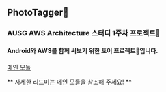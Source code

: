 ## PhotoTagger🔖

### AUSG AWS Architecture 스터디 1주차 프로젝트🥳

#### Android와 AWS를 함께 써보기 위한 토이 프로젝트🤖입니다.

[메인 모듈](https://github.com/AUSG/aws-architecture-study-A-2019/tree/master/yebon/architecture-1)

** 자세한 리드미는 메인 모듈을 참조해 주세요! **
